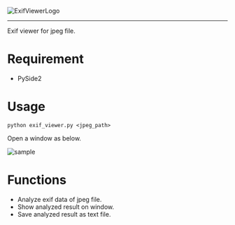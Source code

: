![ExifViewerLogo](
https://user-images.githubusercontent.com/35373553/72657191-c2198300-39e4-11ea-9c8e-d4d38c0ff1d2.png)

-------------------------------------------------------
Exif viewer for jpeg file.


# Requirement
- PySide2

# Usage
```
python exif_viewer.py <jpeg_path>
```
Open a window as below.

![sample](https://user-images.githubusercontent.com/35373553/72656697-7e247f00-39e0-11ea-955f-8686aa348673.png)


# Functions
- Analyze exif data of jpeg file. 
- Show analyzed result on window.
- Save analyzed result as text file.